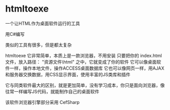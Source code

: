 # htmltoexe
一个让HTML作为桌面软件运行的工具

用C#编写 

类似的工具有很多，但是都太复杂

htmltoexe 它非常简单，本质上是一款浏览器，不用安装
只要把你的 index.html 文件，放入路径： "资源文件\html" 之中，它就变成了你的软件
它可以像桌面软件一样，操作本地文件，操作ACCESS桌面数据库
它也可以像网页一样，用AJAX和服务器交换数据，用CSS显示界面，使用丰富的JS类库和插件 

它与同类软件最大的区别，就是更加简单，没有学习成本，你只是面向浏览器，像往常一样编写JS代码，就能制作自己的桌面软件

该软件浏览器引擎部分采用 CefSharp
